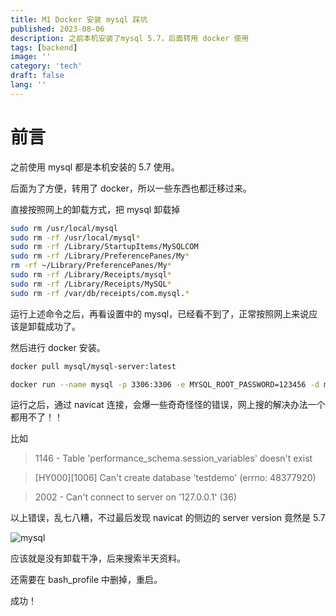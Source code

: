 ```yaml
---
title: M1 Docker 安装 mysql 踩坑
published: 2023-08-06
description: 之前本机安装了mysql 5.7，后面转用 docker 使用
tags: [backend]
image: ''
category: 'tech'
draft: false
lang: ''
---
```


# 前言

之前使用 mysql 都是本机安装的 5.7 使用。

后面为了方便，转用了 docker，所以一些东西也都迁移过来。

直接按照网上的卸载方式，把 mysql 卸载掉

```bash
sudo rm /usr/local/mysql
sudo rm -rf /usr/local/mysql*
sudo rm -rf /Library/StartupItems/MySQLCOM
sudo rm -rf /Library/PreferencePanes/My*
rm -rf ~/Library/PreferencePanes/My*
sudo rm -rf /Library/Receipts/mysql*
sudo rm -rf /Library/Receipts/MySQL*
sudo rm -rf /var/db/receipts/com.mysql.*
```

运行上述命令之后，再看设置中的 mysql，已经看不到了，正常按照网上来说应该是卸载成功了。

然后进行 docker 安装。

```bash
docker pull mysql/mysql-server:latest

docker run --name mysql -p 3306:3306 -e MYSQL_ROOT_PASSWORD=123456 -d mysql/mysql-server
```

运行之后，通过 navicat 连接，会爆一些奇奇怪怪的错误，网上搜的解决办法一个都用不了！！

比如

> 1146 - Table 'performance_schema.session_variables' doesn't exist

> [HY000][1006] Can't create database 'testdemo' (errno: 48377920)

> 2002 - Can't connect to server on '127.0.0.1' (36)

以上错误，乱七八糟，不过最后发现 navicat 的侧边的 server version 竟然是 5.7

![mysql](/mysql.png)

应该就是没有卸载干净，后来搜索半天资料。

还需要在 bash_profile 中删掉，重启。

成功！

